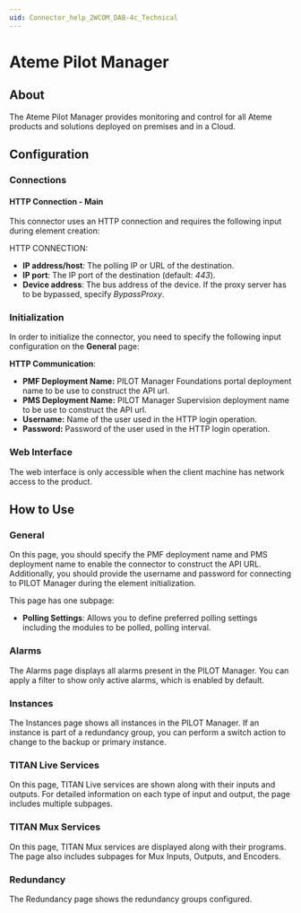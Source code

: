 ```yaml
---
uid: Connector_help_2WCOM_DAB-4c_Technical
---
```


# Ateme Pilot Manager

## About

The Ateme Pilot Manager provides monitoring and control for all Ateme products and solutions deployed on premises and in a Cloud.

## Configuration

### Connections

#### HTTP Connection - Main

This connector uses an HTTP connection and requires the following input during element creation:

HTTP CONNECTION:

- **IP address/host**: The polling IP or URL of the destination.
- **IP port**: The IP port of the destination (default: *443*).
- **Device address**: The bus address of the device. If the proxy server has to be bypassed, specify *BypassProxy*.

### Initialization

In order to initialize the connector, you need to specify the following input configuration on the **General** page:

**HTTP Communication**:

- **PMF Deployment Name:** PILOT Manager Foundations portal deployment name to be use to construct the API url.
- **PMS Deployment Name:** PILOT Manager Supervision deployment name to be use to construct the API url.
- **Username:** Name of the user used in the HTTP login operation.
- **Password:** Password of the user used in the HTTP login operation.

### Web Interface

The web interface is only accessible when the client machine has network access to the product.

## How to Use

### General

On this page, you should specify the PMF deployment name and PMS deployment name  to enable the connector to construct the API URL.
Additionally, you should provide the username and password for connecting to PILOT Manager during the element initialization.

This page has one subpage:

- **Polling Settings**: Allows you to define preferred polling settings including the modules to be polled, polling interval.

### Alarms

The Alarms page displays all alarms present in the PILOT Manager. You can apply a filter to show only active alarms, which is enabled by default.

### Instances

The Instances page shows all instances in the PILOT Manager. If an instance is part of a redundancy group, you can perform a switch action to change to the backup or primary instance.

### TITAN Live Services

On this page, TITAN Live services are shown along with their inputs and outputs. For detailed information on each type of input and output, the page includes multiple subpages.

### TITAN Mux Services

On this page, TITAN Mux services are displayed along with their programs. The page also includes subpages for Mux Inputs, Outputs, and Encoders.

### Redundancy

The Redundancy page shows the redundancy groups configured.
